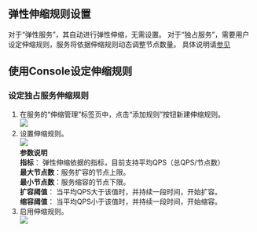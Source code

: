 

## 弹性伸缩规则设置
对于“弹性服务”，其自动进行弹性伸缩，无需设置。 
对于“独占服务”，需要用户设定伸缩规则，服务将依据伸缩规则动态调整节点数量。 
具体说明请[参见](uai-inference/intro/structure/auto)

## 使用Console设定伸缩规则
### 设定独占服务伸缩规则

1.  在服务的“伸缩管理”标签页中，点击“添加规则”按钮新建伸缩规则。  
![](ai/uai-inference/images/use/scale-0.jpg)
2.  设置伸缩规则。  
![](ai/uai-inference/images/use/scale-create.png)  
**参数说明**  
**指标**： 弹性伸缩依据的指标，目前支持平均QPS（总QPS/节点数）  
**最大节点数**：服务扩容的节点上限。  
**最小节点数**：服务缩容的节点下限。  
**扩容阈值**： 当平均QPS大于该值时，并持续一段时间，开始扩容。  
**缩容阈值**： 当平均QPS小于该值时，并持续一段时间，开始缩容。  
3. 启用伸缩规则。  
![](ai/uai-inference/images/use/scale-start.png)